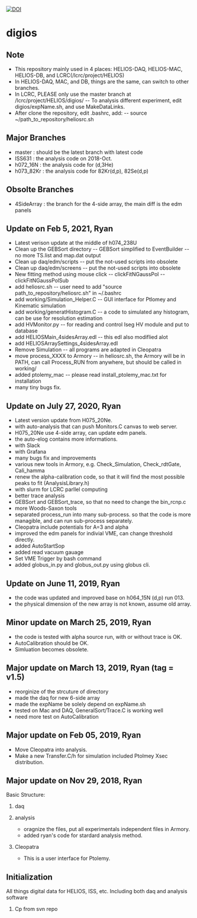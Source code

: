 [![DOI](https://zenodo.org/badge/DOI/10.5281/zenodo.3517238.svg)](https://doi.org/10.5281/zenodo.3517238)

# digios

## Note
- This repository mainly used in 4 places: HELIOS-DAQ, HELIOS-MAC, HELIOS-DB, and LCRC(/lcrc/project/HELIOS)
- In HELIOS-DAQ, MAC, and DB, things are the same, can switch to other branches.
- In LCRC, PLEASE only use the master branch at /lcrc/project/HELIOS/digios/
-- To analysis different experiment, edit digios/expName.sh, and use MakeDataLinks.
- After clone the repository, edit .bashrc, add:
-- source ~/path_to_repository/heliosrc.sh

## Major Branches
- master    : should be the latest branch with latest code
- ISS631    : the analysis code on 2018-Oct.
- h072_16N  : the analysis code for (d,3He)
- h073_82Kr : the analysis code for 82Kr(d,p), 82Se(d,p)

## Obsolte Branches
- 4SideArray : the branch for the 4-side array, the main diff is the edm panels

## Update on Feb 5, 2021, Ryan
- Latest verison update at the middle of h074_238U
- Clean up the GEBSort directory
-- GEBSort simplified to EventBuilder
-- no more TS.list and map.dat output
- Clean up daq/edm/scripts
-- put the not-used scripts into obsolete
- Clean up daq/edm/screens
-- put the not-used scripts into obsolete
- New fitting method using mouse click
-- clickFitNGaussPol
-- clickFitNGaussPolSub
- add heliosrc.sh
-- user need to add "source path_to_repository/heliosrc.sh" in ~/.bashrc
- add working/Simulation_Helper.C
-- GUI interface for Ptlomey and Kinematic simulation
- add working/generatHistogram.C
-- a code to simulated any histogram, can be use for resolution estimation
- add HVMonitor.py
-- for reading and control Iseg HV module and put to database
- add HELIOSMain_4sidesArray.edl
-- this edl also modiflied alot 
- add HELIOSArraySettings_4sidesArray.edl
- Remove Simulation
-- all programs are adapted in Cleopatra
- move process_XXXX to Armory
-- in heliosrc.sh, the Armory will be in PATH, can call Process_RUN from anywhere, but should be called in working/
- added ptolemy_mac
-- please read install_ptolemy_mac.txt for installation
- many tiny bugs fix.


## Update on July 27, 2020, Ryan
- Latest version update from H075_20Ne.
- with auto-analysis that can push Monitors.C canvas to web server.
- H075_20Ne use 4-side array, can update edm panels.
- the auto-elog contains more informations.
- with Slack
- with Grafana
- many bugs fix and improvements
- various new tools in Armory, e.g. Check_Simulation, Check_rdtGate, Cali_hamma
- renew the alpha-calibration code, so that it will find the most possible peaks to fit (AnalysisLibrary.h)
- with slurm for LCRC parllel computing
- better trace analysis
- GEBSort and GEBSort_trace, so that no need to change the bin_rcnp.c
- more Woods-Saxon tools
- separated process_run into many sub-process. so that the code is more managible, and can run sub-process separately.
- Cleopatra include potentials for A=3 and alpha
- improved the edm panels for indivial VME, can change threshold directly. 
- added AutoStartSop 
- added read vacuum gauage
- Set VME Trigger by bash command
- added globus_in.py and globus_out.py using globus cli. 

## Update on June 11, 2019, Ryan
- the code was updated and improved base on h064_15N (d,p) run 013.
- the physical dimension of the new array is not known, assume old array.

## Minor update on March 25, 2019, Ryan
- the code is tested with alpha source run, with or without trace is OK.
- AutoCalibration should be OK.
- Simluation becomes obsolete.

## Major update on March 13, 2019, Ryan (tag = v1.5)
- reorginize of the strcuture of directory
- made the daq for new 6-side array
- made the expName be solely depend on expName.sh 
- tested on Mac and DAQ, GeneralSort/Trace.C is working well
- need more test on AutoCalibration

## Major update on Feb 05, 2019, Ryan
- Move Cleopatra into analysis.
- Make a new Transfer.C/h for simulation included Ptolmey Xsec distribution.

## Major  update on Nov 29, 2018, Ryan
Basic Structure:
1. daq
2. analysis
   - oragnize the files, put all experimentals independent files in Armory.  
   - added ryan's code for stardard analysis method. 

3. Cleopatra
   - This is a user interface for Ptolemy.
 
## Initialization
All things digital data for HELIOS, ISS, etc. Including both daq and analysis software
1. Cp from svn repo
